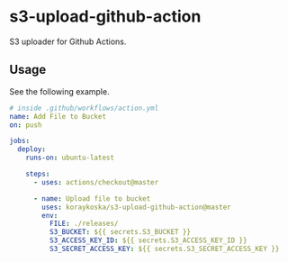 # s3-upload-github-action

S3 uploader for Github Actions.

## Usage

See the following example.

```YAML
# inside .github/workflows/action.yml
name: Add File to Bucket
on: push

jobs:
  deploy:
    runs-on: ubuntu-latest

    steps:
      - uses: actions/checkout@master

      - name: Upload file to bucket
        uses: koraykoska/s3-upload-github-action@master
        env:
          FILE: ./releases/
          S3_BUCKET: ${{ secrets.S3_BUCKET }}
          S3_ACCESS_KEY_ID: ${{ secrets.S3_ACCESS_KEY_ID }}
          S3_SECRET_ACCESS_KEY: ${{ secrets.S3_SECRET_ACCESS_KEY }}
```
